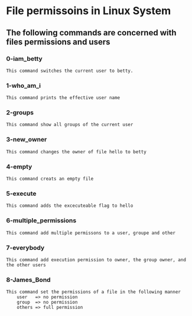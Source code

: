 # File permissoins in Linux System
## The following commands are concerned with files permissions and users

### 0-iam_betty
	This command switches the current user to betty.

### 1-who_am_i
	This command prints the effective user name

### 2-groups
	This command show all groups of the current user

### 3-new_owner
	This command changes the owner of file hello to betty

### 4-empty
	This command creats an empty file

### 5-execute
	This command adds the excecuteable flag to hello

### 6-multiple_permissions
	This command add multiple permissons to a user, groupe and other


### 7-everybody
	This command add execution permission to owner, the group owner, and the other users

### 8-James_Bond
	This command set the permissions of a file in the following manner
		user   => no permission
		group  => no permission
		others => full permission

